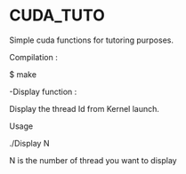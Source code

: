 # CUDA_TUTO
Simple cuda functions for tutoring purposes.

Compilation :

$ make 

-Display function :

Display the thread Id from Kernel launch.

Usage 

./Display N

N is the number of thread you want to display
